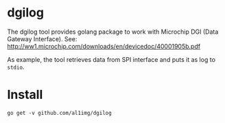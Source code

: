 # dgilog

The dgilog tool provides golang package to work with Microchip DGI (Data Gateway Interface). See: http://ww1.microchip.com/downloads/en/devicedoc/40001905b.pdf

As example, the tool retrieves data from SPI interface and puts it as log to `stdio`.

# Install

```
go get -v github.com/al1img/dgilog
```
